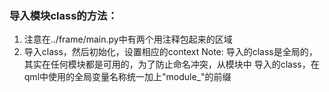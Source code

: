 ### 导入模块class的方法：
1. 注意在../frame/main.py中有两个用注释包起来的区域
2. 导入class，然后初始化，设置相应的context
Note: 导入的class是全局的，其实在任何模块都是可用的，为了防止命名冲突，从模块中
导入的class，在qml中使用的全局变量名称统一加上"module_"的前缀
